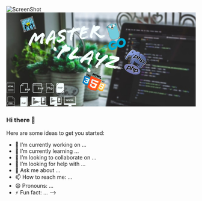 ![ScreenShot](https://raw.githubusercontent.com/i-saumitra/Voice-controlled-MP3-Player/master/screenshot.jpg)
![Header](https://raw.githubusercontent.com/MASTERPLAYZ0000/MASTERPLAYZ0000/main/images/header.jpg)

### Hi there 👋

Here are some ideas to get you started:

- 🔭 I’m currently working on ...
- 🌱 I’m currently learning ...
- 👯 I’m looking to collaborate on ...
- 🤔 I’m looking for help with ...
- 💬 Ask me about ...
- 📫 How to reach me: ...
- 😄 Pronouns: ...
- ⚡ Fun fact: ...
-->

